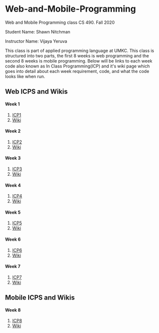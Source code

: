 # Web-and-Mobile-Programming
Web and Mobile Programming class CS 490. Fall 2020

Student Name: Shawn Nitchman 

Instructor Name: Vijaya Yeruva 

This class is part of applied programming language at UMKC. This class is structured into two parts, the first 8 weeks is web programming and the second 8 weeks is mobile programming. Below will be links to each week code also known as In Class Programming(ICP) and it's wiki page which goes into detail about each week requirement, code, and what the code looks like when run. 

## Web ICPS and Wikis

#### Week 1
1. [ICP1](https://github.com/Shawn-Nitchman/Web-and-Mobile-Programming/tree/master/Web%20Programming/ICP1) 
2. [Wiki](https://github.com/Shawn-Nitchman/Web-and-Mobile-Programming/wiki/ICP1)

#### Week 2
1. [ICP2](https://github.com/Shawn-Nitchman/Web-and-Mobile-Programming/tree/master/Web%20Programming/ICP2)
2. [Wiki](https://github.com/Shawn-Nitchman/Web-and-Mobile-Programming/wiki/ICP2)

#### Week 3
1. [ICP3](https://github.com/Shawn-Nitchman/Web-and-Mobile-Programming/tree/master/Web%20Programming/ICP3)
2. [Wiki](https://github.com/Shawn-Nitchman/Web-and-Mobile-Programming/wiki/ICP-3)

#### Week 4
1. [ICP4](https://github.com/Shawn-Nitchman/Web-and-Mobile-Programming/tree/master/Web%20Programming/ICP4)
2. [Wiki](https://github.com/Shawn-Nitchman/Web-and-Mobile-Programming/wiki/ICP-4)

#### Week 5
1. [ICP5](https://github.com/Shawn-Nitchman/Web-and-Mobile-Programming/tree/master/Web%20Programming/ICP5/ICP/ToDoICP)
2. [Wiki](https://github.com/Shawn-Nitchman/Web-and-Mobile-Programming/wiki/ICP-5)

#### Week 6
1. [ICP6](https://github.com/Shawn-Nitchman/Web-and-Mobile-Programming/wiki/ICP6-and-ICP7)
2. [Wiki](https://github.com/Shawn-Nitchman/Web-and-Mobile-Programming/wiki/ICP6-and-ICP7)

#### Week 7
1. [ICP7](https://github.com/Shawn-Nitchman/Web-and-Mobile-Programming/wiki/ICP6-and-ICP7)
2. [Wiki](https://github.com/Shawn-Nitchman/Web-and-Mobile-Programming/wiki/ICP6-and-ICP7)

## Mobile ICPS and Wikis

#### Week 8
1. [ICP8](https://github.com/Shawn-Nitchman/Web-and-Mobile-Programming/tree/master/App%20Programming/ICP8)
2. [Wiki](https://github.com/Shawn-Nitchman/Web-and-Mobile-Programming/wiki/ICP8)
